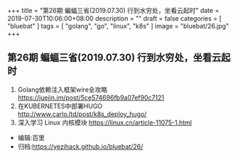 +++
title = "第26期 蝙蝠三省(2019.07.30) 行到水穷处，坐看云起时"
date = 2019-07-30T10:06:00+08:00
description = ""
draft = false
categories = [
    "bluebat"
]
tags = [
    "golang",
    "go",
    "linux",
    "k8s"
]
image = "bluebat/26.jpg"
+++

## 第26期 蝙蝠三省(2019.07.30) 行到水穷处，坐看云起时

1. Golang依赖注入框架wire全攻略 https://juejin.im/post/5ce574696fb9a07ef90c7121
2. 在KUBERNETES中部署HUGO http://www.carlo.ltd/post/k8s_deploy_hugo/
3. 深入学习 Linux 内核模块 https://linux.cn/article-11075-1.html

- 编辑:百里
- 归档:https://yezihack.github.io/bluebat/26/